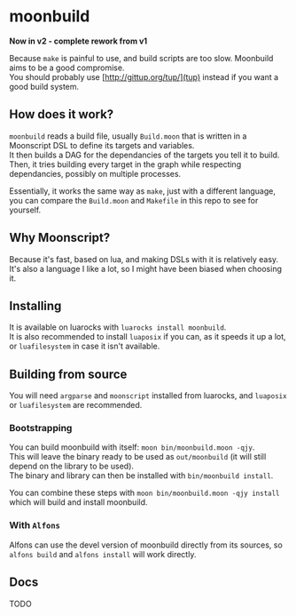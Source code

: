 # moonbuild
**Now in v2 - complete rework from v1**

Because `make` is painful to use, and build scripts are too slow. Moonbuild aims to be a good compromise.  
You should probably use [http://gittup.org/tup/](tup) instead if you want a good build system.

## How does it work?
`moonbuild` reads a build file, usually `Build.moon` that is written in a Moonscript DSL to define its targets and variables.  
It then builds a DAG for the dependancies of the targets you tell it to build.  
Then, it tries building every target in the graph while respecting dependancies, possibly on multiple processes.

Essentially, it works the same way as `make`, just with a different language, you can compare the `Build.moon` and `Makefile` in this repo to see for yourself.

## Why Moonscript?
Because it's fast, based on lua, and making DSLs with it is relatively easy.  
It's also a language I like a lot, so I might have been biased when choosing it.

## Installing
It is available on luarocks with `luarocks install moonbuild`.  
It is also recommended to install `luaposix` if you can, as it speeds it up a lot, or `luafilesystem` in case it isn't available.

## Building from source
You will need `argparse` and `moonscript` installed from luarocks, and `luaposix` or `luafilesystem` are recommended.

### Bootstrapping
You can build moonbuild with itself: `moon bin/moonbuild.moon -qjy`.  
This will leave the binary ready to be used as `out/moonbuild` (it will still depend on the library to be used).  
The binary and library can then be installed with `bin/moonbuild install`.

You can combine these steps with `moon bin/moonbuild.moon -qjy install` which will build and install moonbuild.

### With `Alfons`
Alfons can use the devel version of moonbuild directly from its sources, so `alfons build` and `alfons install` will work directly.

## Docs
TODO

